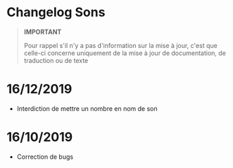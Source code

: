 # Changelog Sons

>**IMPORTANT**
>
>Pour rappel s'il n'y a pas d'information sur la mise à jour, c'est que celle-ci concerne uniquement de la mise à jour de documentation, de traduction ou de texte

# 16/12/2019

- Interdiction de mettre un nombre en nom de son

# 16/10/2019

- Correction de bugs

